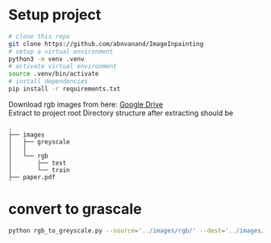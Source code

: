 # Setup project
```bash
# clone this repo
git clone https://github.com/abnvanand/ImageInpainting
# setup a virtual environment
python3 -m venv .venv
# activate virtual environment
source .venv/bin/activate
# install dependencies
pip install -r requirements.txt
```

Download rgb images from here: [Google Drive](https://drive.google.com/file/d/1tbFqV-VyZ2k58lBH10OB6Vi5KH1KAP4i/view?usp=sharing)  
Extract to project root
Directory structure after extracting should be
```
.
├── images
│   ├── greyscale
│   │   
│   └── rgb
│       ├── test
│       └── train
├── paper.pdf
```

# convert to grascale
```bash
python rgb_to_greyscale.py --source='../images/rgb/' --dest='../images/greyscale/'
```
